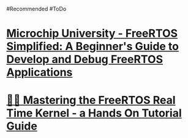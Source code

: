 #Recommended #ToDo 

# [Microchip University - FreeRTOS Simplified: A Beginner's Guide to Develop and Debug FreeRTOS Applications](https://mu.microchip.com/freertos-simplified)

# [📘💎 Mastering the FreeRTOS Real Time Kernel - a Hands On Tutorial Guide](https://www.freertos.org/Documentation/RTOS_book.html)